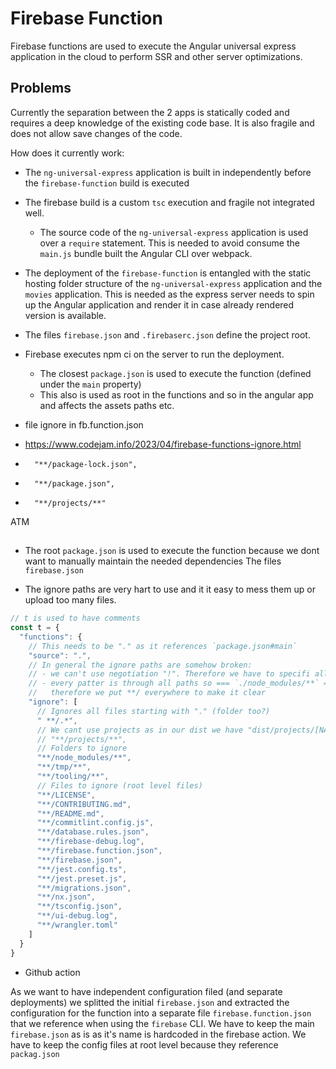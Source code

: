 # Firebase Function

Firebase functions are used to execute the Angular universal express application in the cloud to perform SSR and other
server optimizations.

## Problems

Currently the separation between the 2 apps is statically coded and requires a deep knowledge of the existing code base.
It is also fragile and does not allow save changes of the code.

How does it currently work:

- The `ng-universal-express` application is built in independently before the `firebase-function` build is executed
- The firebase build is a custom `tsc` execution and fragile not integrated well.
  - The source code of the `ng-universal-express` application is used over a `require` statement.
    This is needed to avoid consume the `main.js` bundle built the Angular CLI over webpack.
- The deployment of the `firebase-function` is entangled with the
  static hosting folder structure of the `ng-universal-express` application and the `movies` application.
  This is needed as the express server needs to spin up the Angular application and render it in case already rendered
  version is available.
- The files `firebase.json` and `.firebaserc.json` define the project root.
- Firebase executes npm ci on the server to run the deployment.
  - The closest `package.json` is used to execute the function (defined under the `main` property)
  - This also is used as root in the functions and so in the angular app and affects the assets paths etc.


- file ignore in fb.function.json
- https://www.codejam.info/2023/04/firebase-functions-ignore.html
-       "**/package-lock.json",
-       "**/package.json",
-       "**/projects/**"

ATM

##       

- The root `package.json` is used to execute the function because we dont want to manually maintain the needed
  dependencies
  The files `firebase.json`

- The ignore paths are very hart to use and it it easy to mess them up or upload too many files.

```js
// t is used to have comments
const t = {
  "functions": {
    // This needs to be "." as it references `package.json#main`
    "source": ".",
    // In general the ignore paths are somehow broken:
    // - we can't use negotiation "!". Therefore we have to specifi all manually
    // - every patter is through all paths so === `./node_modules/**` === `node_modules/**` === `**/node_modules/**`  
    //   therefore we put **/ everywhere to make it clear
    "ignore": [
      // Ignores all files starting with "." (folder too?)
      " **/.*",
      // We cant use projects as in our dist we have "dist/projects/[NAME]"
      // "**/projects/**",
      // Folders to ignore
      "**/node_modules/**",
      "**/tmp/**",
      "**/tooling/**",
      // Files to ignore (root level files)
      "**/LICENSE",
      "**/CONTRIBUTING.md",
      "**/README.md",
      "**/commitlint.config.js",
      "**/database.rules.json",
      "**/firebase-debug.log",
      "**/firebase.function.json",
      "**/firebase.json",
      "**/jest.config.ts",
      "**/jest.preset.js",
      "**/migrations.json",
      "**/nx.json",
      "**/tsconfig.json",
      "**/ui-debug.log",
      "**/wrangler.toml"
    ]
  }
}
``` 

- Github action

As we want to have independent configuration filed (and separate deployments)
we splitted the initial `firebase.json` and extracted the configuration for the function
into a separate file `firebase.function.json` that we reference when using the `firebase` CLI.
We have to keep the main `firebase.json` as is as it's name is hardcoded in the firebase action.
We have to keep the config files at root level because they reference `packag.json`
